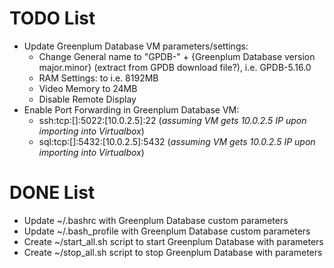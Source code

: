 # TODO List
- Update Greenplum Database VM parameters/settings:
  - Change General name to "GPDB-" + {Greenplum Database version major.minor} (extract from GPDB download file?), i.e. GPDB-5.16.0
  - RAM Settings: to i.e. 8192MB
  - Video Memory to 24MB
  - Disable Remote Display
- Enable Port Forwarding in Greenplum Database VM:
  - ssh:tcp:[]:5022:[10.0.2.5]:22 (_assuming VM gets 10.0.2.5 IP upon importing into Virtualbox_)
  - sql:tcp:[]:5432:[10.0.2.5]:5432 (_assuming VM gets 10.0.2.5 IP upon importing into Virtualbox_)

# DONE List
- Update ~/.bashrc with Greenplum Database custom parameters
- Update ~/.bash_profile with Greenplum Database custom parameters
- Create ~/start_all.sh script to start Greenplum Database with parameters
- Create ~/stop_all.sh script to stop Greenplum Database with parameters 
